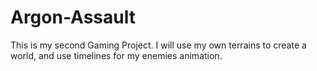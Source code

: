 # Argon-Assault
This is my second Gaming Project. I will use my own terrains to create a world, and use timelines for my enemies animation.
